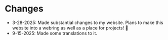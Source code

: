 # Changes

- 3-28-2025: Made substantial changes to my website. Plans to make this website into a webring as well as a place for projects! 🙂
- 9-15-2025: Made some translations to it.
